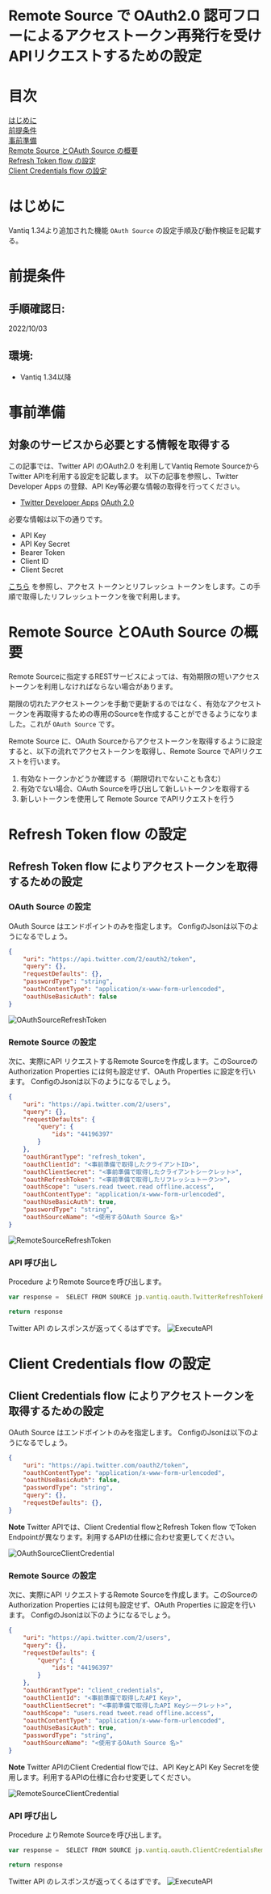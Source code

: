 # **Remote Source で OAuth2.0 認可フローによるアクセストークン再発行を受けAPIリクエストするための設定**

# 目次

[はじめに](#introduction)  
[前提条件](#prerequisites)  
[事前準備](#prepare)   
[Remote Source とOAuth Source の概要](#overview)   
[Refresh Token flow の設定](#refreshTokenFlow)   
[Client Credentials flow の設定](#clientCredentialsFlow)  


# はじめに<a id="introduction"></a>
Vantiq 1.34より追加された機能 `OAuth Source` の設定手順及び動作検証を記載する。

# 前提条件<a id="prerequisites"></a>
## 手順確認日:
2022/10/03
## 環境:
- Vantiq 1.34以降

# 事前準備<a id="prepare"></a>
## 対象のサービスから必要とする情報を取得する
この記事では、Twitter API のOAuth2.0 を利用してVantiq Remote SourceからTwitter APIを利用する設定を記載します。
以下の記事を参照し、Twitter Developer Apps の登録、API Key等必要な情報の取得を行ってください。

- [Twitter Developer Apps](https://developer.twitter.com/en/docs/apps/overview)
[OAuth 2.0](https://developer.twitter.com/en/docs/authentication/oauth-2-0)

必要な情報は以下の通りです。
- API Key
- API Key Secret
- Bearer Token
- Client ID
- Client Secret


[こちら](https://developer.twitter.com/en/docs/authentication/oauth-2-0/user-access-token) を参照し、アクセス トークンとリフレッシュ トークンをします。この手順で取得したリフレッシュトークンを後で利用します。

# Remote Source とOAuth Source の概要<a id="overview"></a>  
Remote Sourceに指定するRESTサービスによっては、有効期限の短いアクセストークンを利用しなければならない場合があります。

期限の切れたアクセストークンを手動で更新するのではなく、有効なアクセストークンを再取得するための専用のSourceを作成することができるようになりました。これが `OAuth Source` です。

Remote Source に、OAuth Sourceからアクセストークンを取得するように設定すると、以下の流れでアクセストークンを取得し、Remote Source でAPIリクエストを行います。
1. 有効なトークンかどうか確認する（期限切れでないことも含む） 
2. 有効でない場合、OAuth Sourceを呼び出して新しいトークンを取得する
3. 新しいトークンを使用して Remote Source でAPIリクエストを行う


# Refresh Token flow の設定<a id="refreshTokenFlow"></a>
## Refresh Token flow によりアクセストークンを取得するための設定

### OAuth Source の設定
OAuth Source はエンドポイントのみを指定します。
ConfigのJsonは以下のようになるでしょう。
```json
{
    "uri": "https://api.twitter.com/2/oauth2/token",
    "query": {},
    "requestDefaults": {},
    "passwordType": "string",
    "oauthContentType": "application/x-www-form-urlencoded",
    "oauthUseBasicAuth": false
}
```

![OAuthSourceRefreshToken](../../imgs/remote-source-oauth/image1.png)

### Remote Source の設定
次に、実際にAPI リクエストするRemote Sourceを作成します。このSourceのAuthorization Properties には何も設定せず、OAuth Properties に設定を行います。
ConfigのJsonは以下のようになるでしょう。

```json
{
    "uri": "https://api.twitter.com/2/users",
    "query": {},
    "requestDefaults": {
        "query": {
            "ids": "44196397"
        }
    },
    "oauthGrantType": "refresh_token",
    "oauthClientId": "<事前準備で取得したクライアントID>",
    "oauthClientSecret": "<事前準備で取得したクライアントシークレット>",
    "oauthRefreshToken": "<事前準備で取得したリフレッシュトークン>",
    "oauthScope": "users.read tweet.read offline.access",
    "oauthContentType": "application/x-www-form-urlencoded",
    "oauthUseBasicAuth": true,
    "passwordType": "string",
    "oauthSourceName": "<使用するOAuth Source 名>"
}

```
![RemoteSourceRefreshToken](../../imgs/remote-source-oauth/image2.png)



### API 呼び出し
Procedure よりRemote Sourceを呼び出します。

```javascript
var response =  SELECT FROM SOURCE jp.vantiq.oauth.TwitterRefreshTokenRemoteSource WITH method = "GET"

return response
```

Twitter API のレスポンスが返ってくるはずです。
![ExecuteAPI](../../imgs/remote-source-oauth/image3.png)

# Client Credentials flow の設定<a id="clientCredentialsFlow"></a>
## Client Credentials flow によりアクセストークンを取得するための設定

OAuth Source はエンドポイントのみを指定します。
ConfigのJsonは以下のようになるでしょう。
```json
{
    "uri": "https://api.twitter.com/oauth2/token",
    "oauthContentType": "application/x-www-form-urlencoded",
    "oauthUseBasicAuth": false,
    "passwordType": "string",
    "query": {},
    "requestDefaults": {},
}
```

**Note**
Twitter APIでは、Client Credential flowとRefresh Token flow でToken Endpointが異なります。利用するAPIの仕様に合わせ変更してください。

![OAuthSourceClientCredential](../../imgs/remote-source-oauth/image4.png)



### Remote Source の設定
次に、実際にAPI リクエストするRemote Sourceを作成します。このSourceのAuthorization Properties には何も設定せず、OAuth Properties に設定を行います。
ConfigのJsonは以下のようになるでしょう。

```json
{
    "uri": "https://api.twitter.com/2/users",
    "query": {},
    "requestDefaults": {
        "query": {
            "ids": "44196397"
        }
    },
    "oauthGrantType": "client_credentials",
    "oauthClientId": "<事前準備で取得したAPI Key>",
    "oauthClientSecret": "<事前準備で取得したAPI Keyシークレット>",
    "oauthScope": "users.read tweet.read offline.access",
    "oauthContentType": "application/x-www-form-urlencoded",
    "oauthUseBasicAuth": true,
    "passwordType": "string",
    "oauthSourceName": "<使用するOAuth Source 名>"
}
```
**Note**
Twitter APIのClient Credential flowでは、API KeyとAPI Key Secretを使用します。利用するAPIの仕様に合わせ変更してください。


![RemoteSourceClientCredential](../../imgs/remote-source-oauth/image5.png)



### API 呼び出し
Procedure よりRemote Sourceを呼び出します。

```javascript
var response =  SELECT FROM SOURCE jp.vantiq.oauth.ClientCredentialsRemoteSource WITH method = "GET"

return response
```

Twitter API のレスポンスが返ってくるはずです。
![ExecuteAPI](../../imgs/remote-source-oauth/image3.png)

